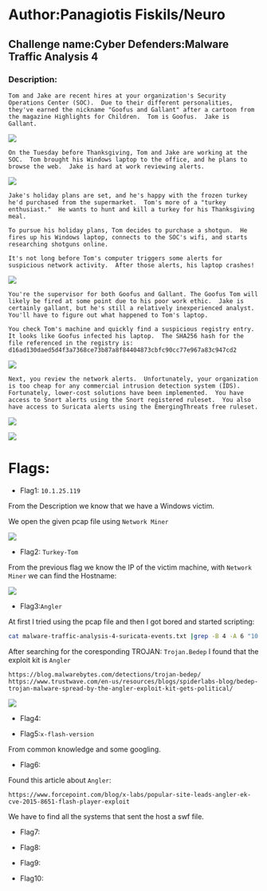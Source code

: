 # Author:Panagiotis Fiskils/Neuro

## Challenge name:Cyber Defenders:Malware Traffic Analysis 4

### Description: ###

```
Tom and Jake are recent hires at your organization's Security Operations Center (SOC).  Due to their different personalities, they've earned the nickname "Goofus and Gallant" after a cartoon from the magazine Highlights for Children.  Tom is Goofus.  Jake is Gallant.
```

![](./Images/2015-11-24-traffic-analysis-exercise-image-01.jpg)

```
On the Tuesday before Thanksgiving, Tom and Jake are working at the SOC.  Tom brought his Windows laptop to the office, and he plans to browse the web.  Jake is hard at work reviewing alerts.
```

![](./Images/2015-11-24-traffic-analysis-exercise-image-02.jpg)

```
Jake's holiday plans are set, and he's happy with the frozen turkey he'd purchased from the supermarket.  Tom's more of a "turkey enthusiast."  He wants to hunt and kill a turkey for his Thanksgiving meal.

To pursue his holiday plans, Tom decides to purchase a shotgun.  He fires up his Windows laptop, connects to the SOC's wifi, and starts researching shotguns online.

It's not long before Tom's computer triggers some alerts for suspicious network activity.  After those alerts, his laptop crashes!
```

![](./Images/2015-11-24-traffic-analysis-exercise-image-03.jpg)

```
You're the supervisor for both Goofus and Gallant. The Goofus Tom will likely be fired at some point due to his poor work ethic.  Jake is certainly gallant, but he's still a relatively inexperienced analyst. You'll have to figure out what happened to Tom's laptop.

You check Tom's machine and quickly find a suspicious registry entry.  It looks like Goofus infected his laptop.  The SHA256 hash for the file referenced in the registry is: d16ad130daed5d4f3a7368ce73b87a8f84404873cbfc90cc77e967a83c947cd2
```

![](./Images/2015-11-24-traffic-analysis-exercise-image-04.jpg)

```
Next, you review the network alerts.  Unfortunately, your organization is too cheap for any commercial intrusion detection system (IDS).  Fortunately, lower-cost solutions have been implemented.  You have access to Snort alerts using the Snort registered ruleset.  You also have access to Suricata alerts using the EmergingThreats free ruleset.
```

![](./Images/2015-11-24-traffic-analysis-exercise-image-05.jpg)

![](./Images/2015-11-24-traffic-analysis-exercise-image-06.jpg)

# Flags: #


- Flag1: `10.1.25.119`

From the Description we know that we have a Windows victim.

We open the given pcap file using <code>Network Miner</code>

![](./Images/Flag1.png)

- Flag2: `Turkey-Tom`

From the previous flag we know the IP of the victim machine, with <code>Network Miner</code> we can find the Hostname:

![](./Images/Flag2.png)

- Flag3:`Angler`

At first I tried using the pcap file and then I got bored and started scripting:

```bash
cat malware-traffic-analysis-4-suricata-events.txt |grep -B 4 -A 6 "10.1.25.119" |grep -i -A 5 -B 6 "cnc\|Trojan\|suricata" |less
```

After searching for the coresponding TROJAN: `Trojan.Bedep` I found that the exploit kit is `Angler`

```
https://blog.malwarebytes.com/detections/trojan-bedep/
https://www.trustwave.com/en-us/resources/blogs/spiderlabs-blog/bedep-trojan-malware-spread-by-the-angler-exploit-kit-gets-political/
```

![](./Images/Flag3.png)

- Flag4:

- Flag5:`x-flash-version`

From common knowledge and some googling.

- Flag6:

Found this article about `Angler`:

```
https://www.forcepoint.com/blog/x-labs/popular-site-leads-angler-ek-cve-2015-8651-flash-player-exploit
```

We have to find all the systems that sent the host a swf file.

- Flag7:

- Flag8:

- Flag9:

- Flag10:

